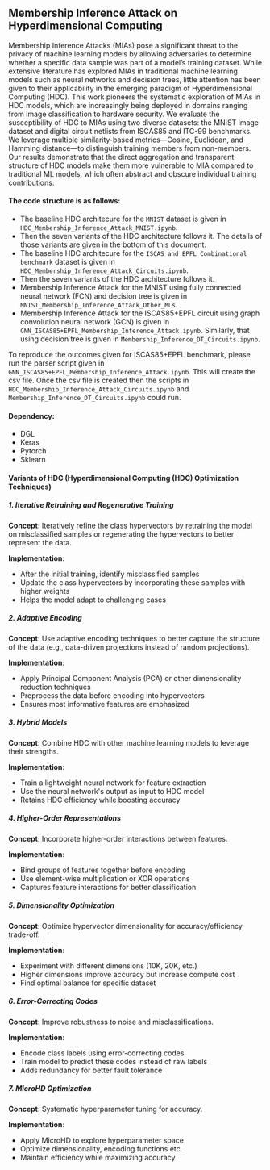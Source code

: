 ## Membership Inference Attack on Hyperdimensional Computing

Membership Inference Attacks (MIAs) pose a significant threat to the privacy of machine learning models by allowing adversaries to determine whether a specific data sample was part of a model’s training dataset. While extensive literature has explored MIAs in traditional machine learning models such as neural networks and decision trees, little attention has been given to their applicability in the emerging paradigm of Hyperdimensional Computing (HDC). This work pioneers the systematic exploration of MIAs in HDC models, which are increasingly being deployed in domains ranging from image classification to hardware security. We evaluate the susceptibility of HDC to MIAs using two diverse datasets: the MNIST image dataset and digital circuit netlists from ISCAS85 and ITC-99 benchmarks. We leverage multiple similarity-based metrics—Cosine, Euclidean, and Hamming distance—to distinguish training members from non-members. Our results demonstrate that the direct aggregation and transparent structure of HDC models make them more vulnerable to MIA compared to traditional ML models, which often abstract and obscure individual training contributions. 

#### The code structure is as follows:
- The baseline HDC architecure for the `MNIST` dataset is given in `HDC_Membership_Inference_Attack_MNIST.ipynb`.
- Then the seven variants of the HDC architecture follows it. The details of those variants are given in the bottom of this document.
- The baseline HDC architecure for the `ISCAS and EPFL Combinational benchmark` dataset is given in `HDC_Membership_Inference_Attack_Circuits.ipynb`.
- Then the seven variants of the HDC architecture follows it.
- Membership Inference Attack for the MNIST using fully connected neural network (FCN) and decision tree is given in `MNIST_Membership_Inference_Attack_Other_MLs`.
- Membership Inference Attack for the ISCAS85+EPFL circuit using graph convolution neural network (GCN) is given in `GNN_ISCAS85+EPFL_Membership_Inference_Attack.ipynb`. Similarly, that using decision tree is given in `Membership_Inference_DT_Circuits.ipynb`. 

To reproduce the outcomes given for ISCAS85+EPFL benchmark, please run the parser script given in `GNN_ISCAS85+EPFL_Membership_Inference_Attack.ipynb`. This will create the csv file. Once the csv file is created then the scripts in `HDC_Membership_Inference_Attack_Circuits.ipynb` and `Membership_Inference_DT_Circuits.ipynb` could run. 

#### Dependency:
- DGL
- Keras
- Pytorch
- Sklearn

#### Variants of HDC (Hyperdimensional Computing (HDC) Optimization Techniques)

##### 1. Iterative Retraining and Regenerative Training
**Concept**: Iteratively refine the class hypervectors by retraining the model on misclassified samples or regenerating the hypervectors to better represent the data.

**Implementation**:
- After the initial training, identify misclassified samples
- Update the class hypervectors by incorporating these samples with higher weights
- Helps the model adapt to challenging cases

##### 2. Adaptive Encoding
**Concept**: Use adaptive encoding techniques to better capture the structure of the data (e.g., data-driven projections instead of random projections).

**Implementation**:
- Apply Principal Component Analysis (PCA) or other dimensionality reduction techniques
- Preprocess the data before encoding into hypervectors
- Ensures most informative features are emphasized

##### 3. Hybrid Models
**Concept**: Combine HDC with other machine learning models to leverage their strengths.

**Implementation**:
- Train a lightweight neural network for feature extraction
- Use the neural network's output as input to HDC model
- Retains HDC efficiency while boosting accuracy

##### 4. Higher-Order Representations
**Concept**: Incorporate higher-order interactions between features.

**Implementation**:
- Bind groups of features together before encoding
- Use element-wise multiplication or XOR operations
- Captures feature interactions for better classification

##### 5. Dimensionality Optimization
**Concept**: Optimize hypervector dimensionality for accuracy/efficiency trade-off.

**Implementation**:
- Experiment with different dimensions (10K, 20K, etc.)
- Higher dimensions improve accuracy but increase compute cost
- Find optimal balance for specific dataset

##### 6. Error-Correcting Codes
**Concept**: Improve robustness to noise and misclassifications.

**Implementation**:
- Encode class labels using error-correcting codes
- Train model to predict these codes instead of raw labels
- Adds redundancy for better fault tolerance

##### 7. MicroHD Optimization
**Concept**: Systematic hyperparameter tuning for accuracy.

**Implementation**:
- Apply MicroHD to explore hyperparameter space
- Optimize dimensionality, encoding functions etc.
- Maintain efficiency while maximizing accuracy


